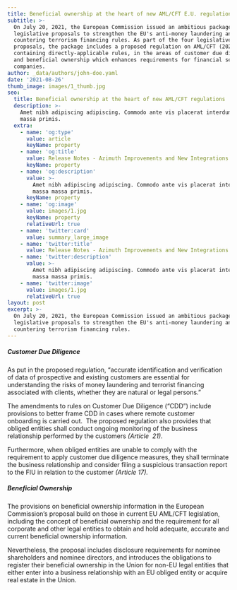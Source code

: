 ```yaml
---
title: Beneficial ownership at the heart of new AML/CFT E.U. regulations
subtitle: >-
  On July 20, 2021, the European Commission issued an ambitious package of
  legislative proposals to strengthen the EU's anti-money laundering and
  countering terrorism financing rules. As part of the four legislative
  proposals, the package includes a proposed regulation on AML/CFT (2021/0239),
  containing directly-applicable rules, in the areas of customer due diligence
  and beneficial ownership which enhances requirements for financial services
  companies.
author: _data/authors/john-doe.yaml
date: '2021-08-26'
thumb_image: images/1_thumb.jpg
seo:
  title: Beneficial ownership at the heart of new AML/CFT regulations
  description: >-
    Amet nibh adipiscing adipiscing. Commodo ante vis placerat interdum massa
    massa primis.
  extra:
    - name: 'og:type'
      value: article
      keyName: property
    - name: 'og:title'
      value: Release Notes - Azimuth Improvements and New Integrations
      keyName: property
    - name: 'og:description'
      value: >-
        Amet nibh adipiscing adipiscing. Commodo ante vis placerat interdum
        massa massa primis.
      keyName: property
    - name: 'og:image'
      value: images/1.jpg
      keyName: property
      relativeUrl: true
    - name: 'twitter:card'
      value: summary_large_image
    - name: 'twitter:title'
      value: Release Notes - Azimuth Improvements and New Integrations
    - name: 'twitter:description'
      value: >-
        Amet nibh adipiscing adipiscing. Commodo ante vis placerat interdum
        massa massa primis.
    - name: 'twitter:image'
      value: images/1.jpg
      relativeUrl: true
layout: post
excerpt: >-
  On July 20, 2021, the European Commission issued an ambitious package of
  legislative proposals to strengthen the EU's anti-money laundering and
  countering terrorism financing rules. 
---
```

##### Customer Due Diligence

As put in the proposed regulation, “accurate identification and verification of data of prospective and existing customers are essential for understanding the risks of money laundering and terrorist financing associated with clients, whether they are natural or legal persons.”

The amendments to rules on Customer Due Diligence (“CDD”) include provisions to better frame CDD in cases where remote customer onboarding is carried out.  The proposed regulation also provides that obliged entities shall conduct ongoing monitoring of the business relationship performed by the customers *(Article  21)*.

Furthermore, when obliged entities are unable to comply with the requirement to apply customer due diligence measures, they shall terminate the business relationship and consider filing a suspicious transaction report to the FIU in relation to the customer *(Article 17).* 

##### Beneficial Ownership

The provisions on beneficial ownership information in the European Commission’s proposal build on those in current EU AML/CFT legislation, including the concept of beneficial ownership and the requirement for all corporate and other legal entities to obtain and hold adequate, accurate and current beneficial ownership information. 

Nevertheless, the proposal includes disclosure requirements for nominee shareholders and nominee directors, and introduces the obligations to register their beneficial ownership in the Union for non-EU legal entities that either enter into a business relationship with an EU obliged entity or acquire real estate in the Union.
